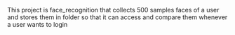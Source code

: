 This project is face_recognition that collects 500 samples faces of a user and stores them in folder so that it can access and compare them whenever a user wants to login
